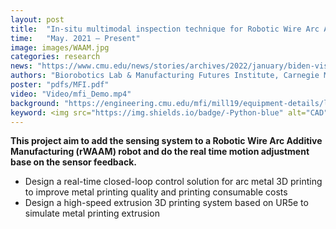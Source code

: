 ```yaml
---
layout: post
title:  "In-situ multimodal inspection technique for Robotic Wire Arc Additive Manufacturing (rWAAM)"
time:   "May. 2021 – Present"
image: images/WAAM.jpg
categories: research
news: "https://www.cmu.edu/news/stories/archives/2022/january/biden-visits-mill-19.html"
authors: "Biorobotics Lab & Manufacturing Futures Institute, Carnegie Mellon University"
poster: "pdfs/MFI.pdf"
video: "Video/mfi_Demo.mp4"
background: "https://engineering.cmu.edu/mfi/mill19/equipment-details/lincoln-electric-sculptprint-rnd.html"
keyword: <img src="https://img.shields.io/badge/-Python-blue" alt="CAD"/>&nbsp;<img src="https://img.shields.io/badge/-C++-blue" alt="CAD"/>&nbsp;<img src="https://img.shields.io/badge/-Solidworks-yellow" alt="机械设计"/>&nbsp;<img src="https://img.shields.io/badge/-UR5e-yellow" alt="机械设计"/>&nbsp;<img src="https://img.shields.io/badge/-ROS-red"/>&nbsp;<img src="https://img.shields.io/badge/-Lincoln Electric-orange"/>
---
```

**This project aim to add the sensing system to a Robotic Wire Arc Additive Manufacturing (rWAAM) robot and do the real time motion adjustment base on the sensor feedback.**
- Design a real-time closed-loop control solution for arc metal 3D printing to improve metal printing quality and printing consumable costs
- Design a high-speed extrusion 3D printing system based on UR5e to simulate metal printing extrusion